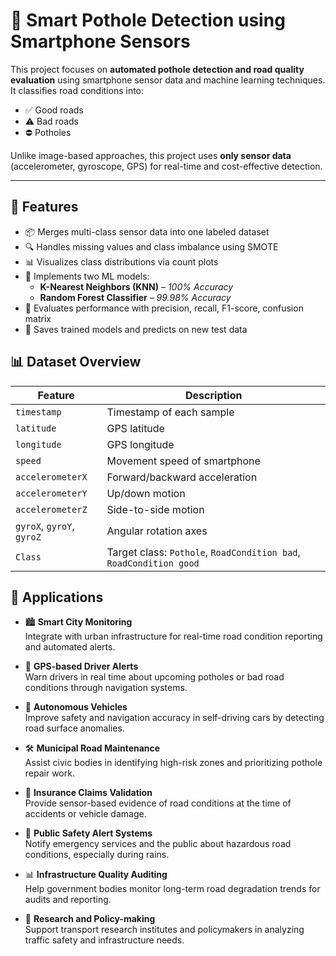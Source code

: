 # 📱 Smart Pothole Detection using Smartphone Sensors

This project focuses on **automated pothole detection and road quality evaluation** using smartphone sensor data and machine learning techniques. It classifies road conditions into:
- ✅ Good roads  
- ⚠️ Bad roads  
- ⛔ Potholes  

Unlike image-based approaches, this project uses **only sensor data** (accelerometer, gyroscope, GPS) for real-time and cost-effective detection.

---

## 🚀 Features

- 📦 Merges multi-class sensor data into one labeled dataset
- 🔍 Handles missing values and class imbalance using SMOTE
- 📊 Visualizes class distributions via count plots
- 🤖 Implements two ML models:
  - **K-Nearest Neighbors (KNN)** – _100% Accuracy_
  - **Random Forest Classifier** – _99.98% Accuracy_
- 🧪 Evaluates performance with precision, recall, F1-score, confusion matrix
- 💾 Saves trained models and predicts on new test data


## 📊 Dataset Overview

| Feature           | Description |
|------------------|-------------|
| `timestamp`       | Timestamp of each sample |
| `latitude`        | GPS latitude |
| `longitude`       | GPS longitude |
| `speed`           | Movement speed of smartphone |
| `accelerometerX`  | Forward/backward acceleration |
| `accelerometerY`  | Up/down motion |
| `accelerometerZ`  | Side-to-side motion |
| `gyroX`, `gyroY`, `gyroZ` | Angular rotation axes |
| `Class`           | Target class: `Pothole`, `RoadCondition bad`, `RoadCondition good` |

## 📍 Applications

- 🏙️ **Smart City Monitoring**  
  Integrate with urban infrastructure for real-time road condition reporting and automated alerts.

- 📡 **GPS-based Driver Alerts**  
  Warn drivers in real time about upcoming potholes or bad road conditions through navigation systems.

- 🤖 **Autonomous Vehicles**  
  Improve safety and navigation accuracy in self-driving cars by detecting road surface anomalies.

- 🛠️ **Municipal Road Maintenance**  
  Assist civic bodies in identifying high-risk zones and prioritizing pothole repair work.

- 📑 **Insurance Claims Validation**  
  Provide sensor-based evidence of road conditions at the time of accidents or vehicle damage.

- 🚨 **Public Safety Alert Systems**  
  Notify emergency services and the public about hazardous road conditions, especially during rains.

- 📊 **Infrastructure Quality Auditing**  
  Help government bodies monitor long-term road degradation trends for audits and reporting.

- 🧪 **Research and Policy-making**  
  Support transport research institutes and policymakers in analyzing traffic safety and infrastructure needs.
